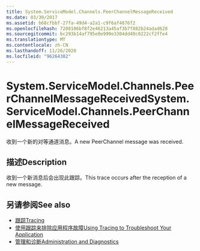 ```yaml
---
title: System.ServiceModel.Channels.PeerChannelMessageReceived
ms.date: 03/30/2017
ms.assetid: b68cfbbf-27fa-49d4-a2a1-c9f6af4876f2
ms.openlocfilehash: 7208106bf8f2e46213a45af3b7f882b24adad628
ms.sourcegitcommit: bc293b14af795e0e999e3304dd40c0222cf2ffe4
ms.translationtype: MT
ms.contentlocale: zh-CN
ms.lasthandoff: 11/26/2020
ms.locfileid: "96264382"
---
```

# <a name="systemservicemodelchannelspeerchannelmessagereceived"></a><span data-ttu-id="0824b-102">System.ServiceModel.Channels.PeerChannelMessageReceived</span><span class="sxs-lookup"><span data-stu-id="0824b-102">System.ServiceModel.Channels.PeerChannelMessageReceived</span></span>

<span data-ttu-id="0824b-103">收到一个新的对等通道消息。</span><span class="sxs-lookup"><span data-stu-id="0824b-103">A new PeerChannel message was received.</span></span>  
  
## <a name="description"></a><span data-ttu-id="0824b-104">描述</span><span class="sxs-lookup"><span data-stu-id="0824b-104">Description</span></span>  

 <span data-ttu-id="0824b-105">收到一个新消息后会出现此跟踪。</span><span class="sxs-lookup"><span data-stu-id="0824b-105">This trace occurs after the reception of a new message.</span></span>  
  
## <a name="see-also"></a><span data-ttu-id="0824b-106">另请参阅</span><span class="sxs-lookup"><span data-stu-id="0824b-106">See also</span></span>

- [<span data-ttu-id="0824b-107">跟踪</span><span class="sxs-lookup"><span data-stu-id="0824b-107">Tracing</span></span>](index.md)
- [<span data-ttu-id="0824b-108">使用跟踪来排除应用程序故障</span><span class="sxs-lookup"><span data-stu-id="0824b-108">Using Tracing to Troubleshoot Your Application</span></span>](using-tracing-to-troubleshoot-your-application.md)
- [<span data-ttu-id="0824b-109">管理和诊断</span><span class="sxs-lookup"><span data-stu-id="0824b-109">Administration and Diagnostics</span></span>](../index.md)
